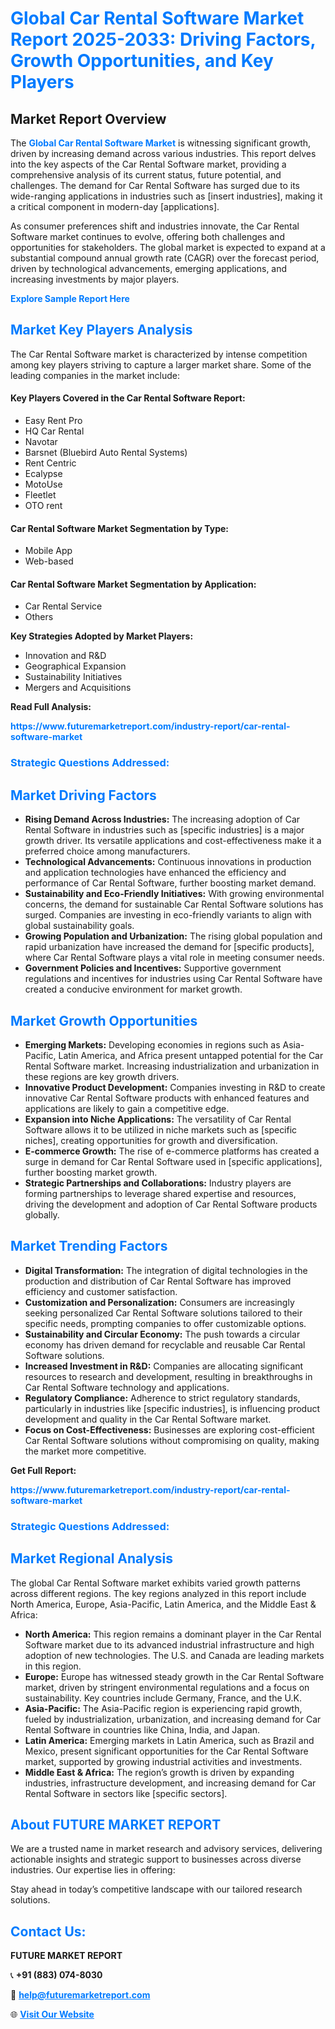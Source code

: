 <h1 style="color: #007BFF;">Global Car Rental Software Market Report 2025-2033: Driving Factors, Growth Opportunities, and Key Players</h1>

<section id="overview">
<h2>Market Report Overview</h2>
<p>The <a href="https://www.futuremarketreport.com/industry-report/car-rental-software-market" style="color: #007BFF; text-decoration: none;"><strong>Global Car Rental Software Market</strong></a> is witnessing significant growth, driven by increasing demand across various industries. This report delves into the key aspects of the Car Rental Software market, providing a comprehensive analysis of its current status, future potential, and challenges. The demand for Car Rental Software has surged due to its wide-ranging applications in industries such as [insert industries], making it a critical component in modern-day [applications].</p>
<p>As consumer preferences shift and industries innovate, the Car Rental Software market continues to evolve, offering both challenges and opportunities for stakeholders. The global market is expected to expand at a substantial compound annual growth rate (CAGR) over the forecast period, driven by technological advancements, emerging applications, and increasing investments by major players.</p>
</section>

<section id="overview">
<p><a href="https://www.futuremarketreport.com/request-sample/reportId=56649" style="color: #007BFF; text-decoration: none;"><strong>Explore Sample Report Here</strong></a></p>
</section>

<section id="key-players">
<h2 style="color: #007BFF;">Market Key Players Analysis</h2>
<p>The Car Rental Software market is characterized by intense competition among key players striving to capture a larger market share. Some of the leading companies in the market include:</p>
<h4>Key Players Covered in the Car Rental Software Report:</h4>
<ul><li>Easy Rent Pro</li><li>HQ Car Rental</li><li>Navotar</li><li>Barsnet (Bluebird Auto Rental Systems)</li><li>Rent Centric</li><li>Ecalypse</li><li>MotoUse</li><li>Fleetlet</li><li>OTO rent</li></ul>
<h4>Car Rental Software Market Segmentation by Type:</h4>
<ul><li>Mobile App</li><li>Web-based</li></ul>

<h4>Car Rental Software Market Segmentation by Application:</h4>
<ul><li>Car Rental Service</li><li>Others</li></ul>
<p><strong>Key Strategies Adopted by Market Players:</strong></p>
<ul>
<li>Innovation and R&D</li>
<li>Geographical Expansion</li>
<li>Sustainability Initiatives</li>
<li>Mergers and Acquisitions</li>
</ul>
</section>

<section>
<p><strong>Read Full Analysis: </strong></p><a href="https://www.futuremarketreport.com/industry-report/car-rental-software-market" style="color: #007BFF; text-decoration: none;"><strong>https://www.futuremarketreport.com/industry-report/car-rental-software-market</strong></a>
<h3 style="color: #007BFF;">Strategic Questions Addressed:</h3>
</section>

<section id="driving-factors">
<h2 style="color: #007BFF;">Market Driving Factors</h2>
<ul>
<li><strong>Rising Demand Across Industries:</strong> The increasing adoption of Car Rental Software in industries such as [specific industries] is a major growth driver. Its versatile applications and cost-effectiveness make it a preferred choice among manufacturers.</li>
<li><strong>Technological Advancements:</strong> Continuous innovations in production and application technologies have enhanced the efficiency and performance of Car Rental Software, further boosting market demand.</li>
<li><strong>Sustainability and Eco-Friendly Initiatives:</strong> With growing environmental concerns, the demand for sustainable Car Rental Software solutions has surged. Companies are investing in eco-friendly variants to align with global sustainability goals.</li>
<li><strong>Growing Population and Urbanization:</strong> The rising global population and rapid urbanization have increased the demand for [specific products], where Car Rental Software plays a vital role in meeting consumer needs.</li>
<li><strong>Government Policies and Incentives:</strong> Supportive government regulations and incentives for industries using Car Rental Software have created a conducive environment for market growth.</li>
</ul>
</section>

<section id="growth-opportunities">
<h2 style="color: #007BFF;">Market Growth Opportunities</h2>
<ul>
<li><strong>Emerging Markets:</strong> Developing economies in regions such as Asia-Pacific, Latin America, and Africa present untapped potential for the Car Rental Software market. Increasing industrialization and urbanization in these regions are key growth drivers.</li>
<li><strong>Innovative Product Development:</strong> Companies investing in R&D to create innovative Car Rental Software products with enhanced features and applications are likely to gain a competitive edge.</li>
<li><strong>Expansion into Niche Applications:</strong> The versatility of Car Rental Software allows it to be utilized in niche markets such as [specific niches], creating opportunities for growth and diversification.</li>
<li><strong>E-commerce Growth:</strong> The rise of e-commerce platforms has created a surge in demand for Car Rental Software used in [specific applications], further boosting market growth.</li>
<li><strong>Strategic Partnerships and Collaborations:</strong> Industry players are forming partnerships to leverage shared expertise and resources, driving the development and adoption of Car Rental Software products globally.</li>
</ul>
</section>

<section id="trending-factors">
<h2 style="color: #007BFF;">Market Trending Factors</h2>
<ul>
<li><strong>Digital Transformation:</strong> The integration of digital technologies in the production and distribution of Car Rental Software has improved efficiency and customer satisfaction.</li>
<li><strong>Customization and Personalization:</strong> Consumers are increasingly seeking personalized Car Rental Software solutions tailored to their specific needs, prompting companies to offer customizable options.</li>
<li><strong>Sustainability and Circular Economy:</strong> The push towards a circular economy has driven demand for recyclable and reusable Car Rental Software solutions.</li>
<li><strong>Increased Investment in R&D:</strong> Companies are allocating significant resources to research and development, resulting in breakthroughs in Car Rental Software technology and applications.</li>
<li><strong>Regulatory Compliance:</strong> Adherence to strict regulatory standards, particularly in industries like [specific industries], is influencing product development and quality in the Car Rental Software market.</li>
<li><strong>Focus on Cost-Effectiveness:</strong> Businesses are exploring cost-efficient Car Rental Software solutions without compromising on quality, making the market more competitive.</li>
</ul>
</section>

<section>
<p><strong>Get Full Report: </strong></p><a href="https://www.futuremarketreport.com/industry-report/car-rental-software-market" style="color: #007BFF; text-decoration: none;"><strong>https://www.futuremarketreport.com/industry-report/car-rental-software-market</strong></a>
<h3 style="color: #007BFF;">Strategic Questions Addressed:</h3>
</section>


<section id="regional-analysis">
<h2 style="color: #007BFF;">Market Regional Analysis</h2>
<p>The global Car Rental Software market exhibits varied growth patterns across different regions. The key regions analyzed in this report include North America, Europe, Asia-Pacific, Latin America, and the Middle East & Africa:</p>
<ul>
<li><strong>North America:</strong> This region remains a dominant player in the Car Rental Software market due to its advanced industrial infrastructure and high adoption of new technologies. The U.S. and Canada are leading markets in this region.</li>
<li><strong>Europe:</strong> Europe has witnessed steady growth in the Car Rental Software market, driven by stringent environmental regulations and a focus on sustainability. Key countries include Germany, France, and the U.K.</li>
<li><strong>Asia-Pacific:</strong> The Asia-Pacific region is experiencing rapid growth, fueled by industrialization, urbanization, and increasing demand for Car Rental Software in countries like China, India, and Japan.</li>
<li><strong>Latin America:</strong> Emerging markets in Latin America, such as Brazil and Mexico, present significant opportunities for the Car Rental Software market, supported by growing industrial activities and investments.</li>
<li><strong>Middle East & Africa:</strong> The region’s growth is driven by expanding industries, infrastructure development, and increasing demand for Car Rental Software in sectors like [specific sectors].</li>
</ul>
</section>

<footer>
<h2 style="color: #007BFF;">About FUTURE MARKET REPORT</h2>
<p>We are a trusted name in market research and advisory services, delivering actionable insights and strategic support to businesses across diverse industries. Our expertise lies in offering:</p>

<p>Stay ahead in today’s competitive landscape with our tailored research solutions.</p>

<h2 style="color: #007BFF;">Contact Us:</h2>
<p><strong>FUTURE MARKET REPORT</strong></p>
<p>📞 <strong>+91 (883) 074-8030</strong></p>
<p>📧 <strong><a href="mailto:help@futuremarketreport.com" style="color: #007BFF;">help@futuremarketreport.com</a></strong></p>
<p>🌐 <strong><a href="https://www.futuremarketreport.com/" style="color: #007BFF;">Visit Our Website</a></strong></p>
</footer>